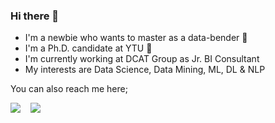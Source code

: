 ### Hi there 👋

- I'm a newbie who wants to master as a data-bender :seedling:
- I'm a Ph.D. candidate at YTU :star2:
- I'm currently working at DCAT Group as Jr. BI Consultant 
- My interests are Data Science, Data Mining, ML, DL & NLP

You can also reach me here;

 <a href="https://www.linkedin.com/in/aleynaer/"><img src="https://img.shields.io/badge/-aleynaer-blue?style=flat-square&logo=Linkedin&logoColor=white&link=hhttps://www.linkedin.com/in/aleynaer/" /></a>&nbsp;&nbsp;&nbsp;
 <a href="https://twitter.com/ErAleyna_"><img src="https://img.shields.io/twitter/follow/ErAleyna_?style=social" /></a>



